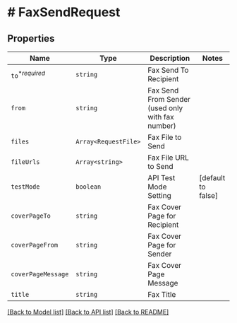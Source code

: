 # # FaxSendRequest



## Properties

Name | Type | Description | Notes
------------ | ------------- | ------------- | -------------
| `to`<sup>*_required_</sup> | ```string``` |  Fax Send To Recipient  |  |
| `from` | ```string``` |  Fax Send From Sender (used only with fax number)  |  |
| `files` | ```Array<RequestFile>``` |  Fax File to Send  |  |
| `fileUrls` | ```Array<string>``` |  Fax File URL to Send  |  |
| `testMode` | ```boolean``` |  API Test Mode Setting  |  [default to false] |
| `coverPageTo` | ```string``` |  Fax Cover Page for Recipient  |  |
| `coverPageFrom` | ```string``` |  Fax Cover Page for Sender  |  |
| `coverPageMessage` | ```string``` |  Fax Cover Page Message  |  |
| `title` | ```string``` |  Fax Title  |  |

[[Back to Model list]](../../README.md#models) [[Back to API list]](../../README.md#endpoints) [[Back to README]](../../README.md)
